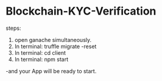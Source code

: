 # Blockchain-KYC-Verification
steps:
1) open ganache simultaneously.
2) In terminal: truffle migrate -reset
3) In terminal: cd client
4) In terminal: npm start

-and your App will be ready to start.
